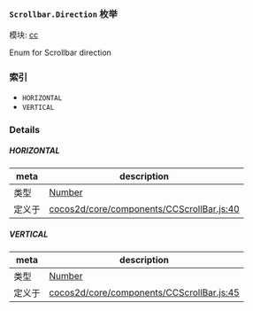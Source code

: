 ### `Scrollbar.Direction` 枚举



模块: [cc](../modules/cc.md)


Enum for Scrollbar direction


### 索引
  - `HORIZONTAL`
  - `VERTICAL`

### Details


##### HORIZONTAL

> 

| meta | description |
|------|-------------|
| 类型 | <a href="https://developer.mozilla.org/en/JavaScript/Reference/Global_Objects/Number" class="crosslink external" target="_blank">Number</a> |
| 定义于 | [cocos2d/core/components/CCScrollBar.js:40](https://github.com/cocos-creator/engine/blob/f120e67a8e229233f15e46cc51536723de44fd94/cocos2d/core/components/CCScrollBar.js#L40) |



##### VERTICAL

> 

| meta | description |
|------|-------------|
| 类型 | <a href="https://developer.mozilla.org/en/JavaScript/Reference/Global_Objects/Number" class="crosslink external" target="_blank">Number</a> |
| 定义于 | [cocos2d/core/components/CCScrollBar.js:45](https://github.com/cocos-creator/engine/blob/f120e67a8e229233f15e46cc51536723de44fd94/cocos2d/core/components/CCScrollBar.js#L45) |


